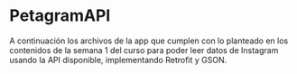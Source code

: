 # PetagramAPI
A continuación los archivos de la app que cumplen con lo planteado en los contenidos de la semana 1 del curso para poder leer datos de Instagram usando la API disponible, implementando Retrofit y GSON. 
